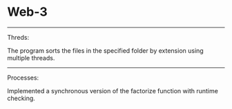 # Web-3

----------------------------------------------------------------------------------------------------------
Threds:

The program sorts the files in the specified folder by extension using multiple threads.

----------------------------------------------------------------------------------------------------------

Processes:

Implemented a synchronous version of the factorize function with runtime checking.

